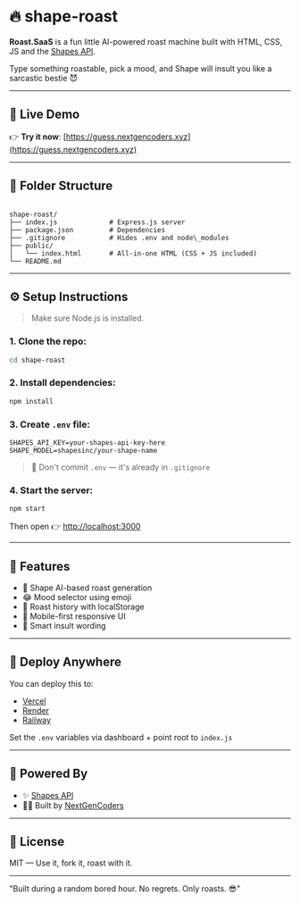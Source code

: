 
# 🔥 shape-roast

**Roast.SaaS** is a fun little AI-powered roast machine built with HTML, CSS, JS and the [Shapes API](https://github.com/shapesinc/shapes-api).

Type something roastable, pick a mood, and Shape will insult you like a sarcastic bestie 😈

---

## 📸 Live Demo

👉 **Try it now**: [https://guess.nextgencoders.xyz](https://guess.nextgencoders.xyz)

---

## 📁 Folder Structure

```

shape-roast/
├── index.js             # Express.js server
├── package.json         # Dependencies
├── .gitignore           # Hides .env and node\_modules
├── public/
│   └── index.html       # All-in-one HTML (CSS + JS included)
└── README.md

````

---

## ⚙️ Setup Instructions

> Make sure Node.js is installed.

### 1. Clone the repo:

```bash
cd shape-roast
````

### 2. Install dependencies:

```bash
npm install
```

### 3. Create `.env` file:

```env
SHAPES_API_KEY=your-shapes-api-key-here
SHAPE_MODEL=shapesinc/your-shape-name
```

> 🔐 Don't commit `.env` — it's already in `.gitignore`

### 4. Start the server:

```bash
npm start
```

Then open 👉 [http://localhost:3000](http://localhost:3000)

---

## 🌟 Features

* 🤖 Shape AI-based roast generation
* 😂 Mood selector using emoji
* 🔁 Roast history with localStorage
* 📲 Mobile-first responsive UI
* 🧠 Smart insult wording

---

## 🚀 Deploy Anywhere

You can deploy this to:

* [Vercel](https://vercel.com)
* [Render](https://render.com)
* [Railway](https://railway.app)

Set the `.env` variables via dashboard + point root to `index.js`

---

## 🧠 Powered By

* ✨ [Shapes API](https://github.com/shapesinc/shapes-api)
* 👨‍💻 Built by [NextGenCoders](https://nextgencoders.xyz)

---

## 📄 License

MIT — Use it, fork it, roast with it.

---


"Built during a random bored hour. No regrets. Only roasts. 😎"





